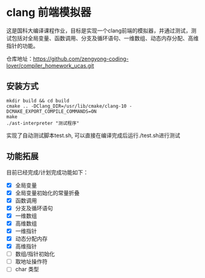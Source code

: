# clang 前端模拟器
这是国科大编译课程作业，目标是实现一个clang前端的模拟器，并通过测试，测试包括对全局变量、函数调用、分支及循环语句、一维数组、动态内存分配、高维指针的功能。

仓库地址：https://github.com/zengyong-coding-lover/compiler_homework_ucas.git
## 安装方式
```
mkdir build && cd build
cmake .. -DClang_DIR=/usr/lib/cmake/clang-10 -DCMAKE_EXPORT_COMPILE_COMMANDS=ON
make
./ast-interpreter "测试程序"
```
实现了自动测试脚本test.sh, 可以直接在编译完成后运行./test.sh进行测试

## 功能拓展
目前已经完成/计划完成功能如下：
- [x] 全局变量
- [x] 全局变量初始化的常量折叠
- [x] 函数调用
- [x] 分支及循环语句
- [x] 一维数组
- [x] 高维数组
- [x] 一维指针
- [x] 动态分配内存
- [x] 高维指针
- [ ] 数组/指针初始化
- [ ] 取地址操作符
- [ ] char 类型